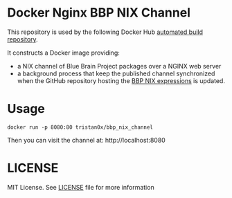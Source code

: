 # Docker Nginx BBP NIX Channel

This repository is used by the following Docker Hub 
[automated build repository](https://hub.docker.com/r/tristan0x/bbp-nix-channel).

It constructs a Docker image providing:

* a NIX channel of Blue Brain Project packages over a NGINX web server
* a background process that keep the published channel synchronized when the GitHub repository
  hosting the [BBP NIX expressions](https://github.com/BlueBrain/bbp-nixpkgs) is updated.

# Usage

```
docker run -p 8080:80 tristan0x/bbp_nix_channel
```

Then you can visit the channel at: http://localhost:8080

# LICENSE

MIT License. See [LICENSE](./LICENSE) file for more information
